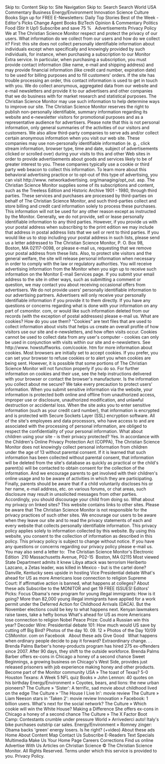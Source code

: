 Skip to: Content Skip to: Site Navigation Skip to: Search Search World USA Commentary Business Energy/Environment Innovation Science Culture Books Sign up for FREE E-Newsletters: Daily Top Stories Best of the Week - Editor's Picks Change Agent Books BizTech Opinion & Commentary Politics Food (Stir It Up!) Subscribe and save 75 %   Advertisements Privacy Policy We at The Christian Science Monitor respect and protect the privacy of our users. What information do we collect from our users and how do we collect it? First: this site does not collect personally identifiable information about individuals except when specifically and knowingly provided by such individuals, for instance, when purchasing a subscription to our Monitor Extra service. In particular, when purchasing a subscription, you must provide contact information (like name, e-mail and shipping address) and may provide financial information (like credit card number, expiration date) to be used for billing purposes and to fill customers' orders. If the site has trouble processing an order, this contact information is used to get in touch with you. We do collect anonymous, aggregated data from our website and e-mail newsletters and provide it to our advertisers and other companies that we do business with for market research and statistical purposes. The Christian Science Monitor may use such information to help determine ways to improve our site. The Christian Science Monitor reserves the right to publish non-personally identifiable, summary information regarding its website and e-newsletter visitors for promotional purposes and as a representative audience for advertisers. Please note that this is not personal information, only general summaries of the activities of our visitors and customers. We also allow third-party companies to serve ads and/or collect certain anonymous information when you visit our web site. These companies may use non-personally identifiable information (e. g. , click stream information, browser type, time and date, subject of advertisements clicked or scrolled over) during your visits to this and other Web sites in order to provide advertisements about goods and services likely to be of greater interest to you. These companies typically use a cookie or third party web beacon to collect this information. To learn more about this behavioral advertising practice or to opt-out of this type of advertising, you can visit http://www. networkadvertising. org/managing/opt\_out. asp. The Christian Science Monitor supplies some of its subscriptions and content, such as the Treeless Edition and Historic Archive 1901 - 1980, through third parties. These services and purchases are processed by third-parties on behalf of The Christian Science Monitor, and such third-parties collect and store billing and credit card information solely to process these purchases. This information will not be used for any other reason except as instructed by the Monitor. Generally, we do not provide, sell or lease personally identifiable information to any third parties. However, if you provide us with your postal address when subscribing to the print edition we may include that address in postal address lists that we sell or rent to third parties. If you would like us to stop including your postal address in such lists, please send us a letter addressed to The Christian Science Monitor, P. O. Box 98, Boston, MA 02117-0098, or please e-mail us, requesting that we remove your postal address from these lists. Also, to protect site visitors and the general welfare, the site will release personal information when necessary in order to comply with the law or regulatory authorities. You will receive advertising information from the Monitor when you sign up to receive such information on the Monitor E-mail Services page. If you submit your email address to the site in other ways, such as submitting a comment or question, we may contact you about receiving occasional offers from advertisers. We do not provide users' personally identifiable information to our advertising partners. Advertisers will only receive your personally identifiable information if you provide it to them directly. If you have any questions or concerns regarding what is done with your information on any part of csmonitor. com, or would like such information deleted from our records (with the exception of postal addresses) please e-mail us. What are cookies? How do you use them? "Cookies" are text files that are used to collect information about visits that helps us create an overall profile of how visitors use our site and e-newsletters, and how often visits occur. Cookies cannot be used to collect data from any user's computer - cookies can only be used in conjunction with visits within our site and e-newsletters. See http://www. howstuffworks. com/cookie. htm for more information about cookies. Most browsers are initially set to accept cookies. If you prefer, you can set your browser to refuse cookies or to alert you when cookies are being sent. However, it is possible that some portions of The Christian Science Monitor will not function properly if you do so. For further information on cookies and their use, see the help instructions delivered with your browser or contact the browser's manufacturer. Is the information you collect about me secure? We take every precaution to protect users' information. When you submit sensitive information via the website, your information is protected both online and offline from unauthorized access, improper use or disclosure, unauthorized modification, and unlawful destruction or accidental loss. When the site asks you to enter sensitive information (such as your credit card number), that information is encrypted and is protected with Secure Sockets Layer (SSL) encryption software. All of the site's employees and data processors, who have access to and are associated with the processing of personal information, are obliged to respect the confidentiality of your personal information. What about children using your site - is their privacy protected? Yes. In accordance with the Children's Online Privacy Protection Act (COPPA), The Christian Science Monitor does not knowingly collect personal information from children under the age of 13 without parental consent. If it is learned that such information has been collected without parental consent, that information will be deleted from the site's database as quickly as practical or the child's parent(s) will be contacted to obtain consent for the collection of the information. And we encourage parents to get involved with their children's online usage and to be aware of activities in which they are participating. Finally, parents should be aware that if a child voluntarily discloses his or her name, e-mail address, etc. on various forums, or chat areas, such disclosure may result in unsolicited messages from other parties. Accordingly, you should discourage your child from doing so. What about my privacy on linked sites? This website contains links to other sites. Please be aware that The Christian Science Monitor is not responsible for the privacy practices of such other sites. We encourage our users to be aware when they leave our site and to read the privacy statements of each and every website that collects personally identifiable information. This privacy policy applies solely to information collected by this website. By using this website, you consent to the collection of information as described in this policy. This privacy policy is subject to change without notice. If you have any questions or concerns regarding our privacy policy please e-mail us. You may also send a letter to:  The Christian Science Monitor's Electronic Edition  210 Massachusetts Avenue, P02-15  Boston, MA 02115 Most viewed State Department admits it knew Libya attack was terrorism Heriberto Lazcano, a Zetas leader, was killed in Mexico - but is the cartel done? Danville, Kentucky sees upside in hosting Vice Presidential debate What's ahead for US as more Americans lose connection to religion Supreme Court: If affirmative action is banned, what happens at colleges? About these ads Subscribe to the MONITOR and get 19 FREE ISSUES! Editors' Picks: Focus Obama's new program for young illegal immigrants: How is it going? More than 82,000 young illegal immigrants have applied for a work permit under the Deferred Action for Childhood Arrivals (DACA). But the November elections could be key to what happens next. Kenyan lawmakers raise taxes, take a hefty bonus What's ahead for US as more Americans lose connection to religion Nobel Peace Prize: Could a Russian win this year? Decoder Wire: Presidential debate 101: How much would US save by cutting off Big Bird? Photos of the day 10. 09. 12 » Photos of the Day 10/09 CSMonitor. com on Facebook   About these ads Give Good   What happens when ordinary people decide to pay it forward? Extraordinary change. . . Brenda Palms Barber's honey-products program has hired 275 ex-offenders since 2007. After 90 days, they shift to the outside workforce. Brenda Palms Barber offers ex-cons in Chicago a honey of a second chance Sweet Beginnings, a growing business on Chicago's West Side, provides just released prisoners with job experience making honey and other products.     Become part of the Monitor community USA » The toast of Texas? 5-0 Houston Texans: A Week 5 NFL quiz Books » John Lennon: 40 quotes on his birthday Energy/Environment » Coyotes, bears, and lions: the new urban pioneers? The Culture » 'Sister': A terrific, sad movie about childhood lived on the edge The Culture » 'The House I Live In': movie review The Culture » Liam Neeson stars in 'Taken 2': movie review Innovation » Facebook: 1 billion users. What's next for the social network? The Culture » Which cookie will win the White House? Making a Difference She offers ex-cons in Chicago a honey of a second chance The Culture » The X Factor Boot Camp: Contestants crumble under pressure World » Arrivederci auto! Italy's bike purchases outstrip car sales. Energy/Environment » Romney zinger: Obama backs 'green' energy losers. Is he right? (+video) About these ads Home About Content Map Contact Us Subscribe E-Readers Text Specials Multimedia Make Us Your Home Page Careers Corrections Find us online Advertise With Us Articles on Christian Science © The Christian Science Monitor. All Rights Reserved. Terms under which this service is provided to you. Privacy Policy.
